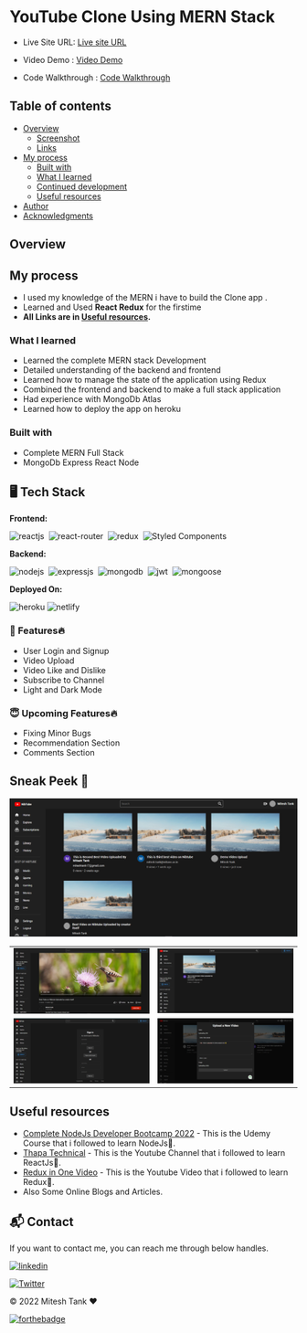 # YouTube Clone Using MERN Stack

- Live Site URL: [Live site URL](https://nibtube.herokuapp.com/)

- Video Demo : [Video Demo](#)
- Code Walkthrough : [Code Walkthrough](#)

## Table of contents

- [Overview](#overview)
  - [Screenshot](#screenshot)
  - [Links](#links)
- [My process](#my-process)
  - [Built with](#built-with)
  - [What I learned](#what-i-learned)
  - [Continued development](#continued-development)
  - [Useful resources](#useful-resources)
- [Author](#author)
- [Acknowledgments](#acknowledgments)

## Overview

## My process

- I used my knowledge of the MERN i have to build the Clone app .
- Learned and Used **React Redux** for the firstime
- **All Links are in [Useful resources](#useful-resources).**

### What I learned

- Learned the complete MERN stack Development
- Detailed understanding of the backend and frontend
- Learned how to manage the state of the application using Redux
- Combined the frontend and backend to make a full stack application
- Had experience with MongoDb Atlas
- Learned how to deploy the app on heroku

### Built with

- Complete MERN Full Stack
- MongoDb Express React Node

## 🖥️ Tech Stack

**Frontend:**

![reactjs](https://img.shields.io/badge/React-20232A?style=for-the-badge&logo=react&logoColor=61DAFB)&nbsp;
![react-router](https://img.shields.io/badge/React_Router-CA4245?style=for-the-badge&logo=react-router&logoColor=white)&nbsp;
![redux](https://img.shields.io/badge/Redux-593D88?style=for-the-badge&logo=redux&logoColor=white)&nbsp;
![Styled Components](https://img.shields.io/badge/styled--components-DB7093?style=for-the-badge&logo=styled-components&logoColor=white)&nbsp;

**Backend:**

![nodejs](https://img.shields.io/badge/Node.js-43853D?style=for-the-badge&logo=node.js&logoColor=white)&nbsp;
![expressjs](https://img.shields.io/badge/Express.js-000000?style=for-the-badge&logo=express&logoColor=white)&nbsp;
![mongodb](https://img.shields.io/badge/MongoDB-4EA94B?style=for-the-badge&logo=mongodb&logoColor=white)&nbsp;
![jwt](https://img.shields.io/badge/JWT-000000?style=for-the-badge&logo=JSON%20web%20tokens&logoColor=white)&nbsp;
![mongoose](https://img.shields.io/badge/Mongoose-47A248?style=for-the-badge&logo=Mongoose&logoColor=white)&nbsp;

**Deployed On:**

![heroku](https://img.shields.io/badge/Heroku-430098?style=for-the-badge&logo=heroku&logoColor=white)
![netlify](https://img.shields.io/badge/Netlify-00C7B7?style=for-the-badge&logo=netlify&logoColor=white)

### 🚀 Features🔥

- User Login and Signup
- Video Upload
- Video Like and Dislike
- Subscribe to Channel
- Light and Dark Mode

### 😇 Upcoming Features🔥

- Fixing Minor Bugs
- Recommendation Section
- Comments Section

## Sneak Peek 🙈

<img src="./screenshots/Home.png" alt="HOME" />

<table>
  <tr>
    <td><img src="./screenshots/Video.png" alt="Video Page" /></td>
    <td><img src="./screenshots/Search.png" alt="Search Result" /></td>
  </tr>
  <tr>
    <td><img src="./screenshots/SignIn.png" alt="Login page" /></td>
    <td><img src="./screenshots/Upload.png" alt="Upload Video" /></td>
  </tr>
</table>

## Useful resources

- [Complete NodeJs Developer Bootcamp 2022](https://www.example.com) - This is the Udemy Course that i followed to learn NodeJs💛.
- [Thapa Technical](https://www.example.com) - This is the Youtube Channel that i followed to learn ReactJs💙.
- [Redux in One Video](https://www.example.com) - This is the Youtube Video that i followed to learn Redux💜.
- Also Some Online Blogs and Articles.

## 📬 Contact

If you want to contact me, you can reach me through below handles.

[![linkedin](https://img.shields.io/badge/LinkedIn-0077B5?style=for-the-badge&logo=linkedin&logoColor=white)](https://www.linkedin.com/in/mitesh-tank/)

[![Twitter](https://img.shields.io/badge/Twitter-%231DA1F2.svg?style=for-the-badge&logo=Twitter&logoColor=white)](https://twitter.com/codewithmitesh)

© 2022 Mitesh Tank ❤

[![forthebadge](https://forthebadge.com/images/badges/built-with-love.svg)](https://forthebadge.com)
